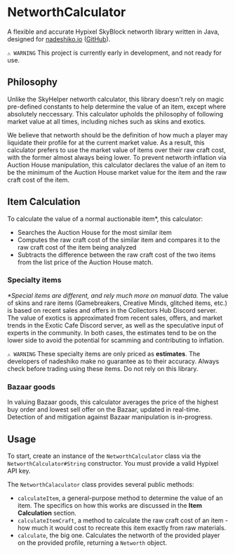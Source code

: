 # NetworthCalculator
A flexible and accurate Hypixel SkyBlock networth library written in Java, designed for [nadeshiko.io](https://nadeshiko.io) ([GitHub](https://github.com/NadeshikoStats/nadeshiko.io)).

` ⚠️ WARNING ` This project is currently early in development, and not ready for use.

## Philosophy
Unlike the SkyHelper networth calculator, this library doesn't rely on magic pre-defined constants to help determine the value of an item, except where absolutely neccessary. This calculator upholds the philosophy of following market value at all times, including niches such as skins and exotics.

We believe that networth should be the definition of how much a player may liquidate their profile for at the current market value. As a result, this calculator prefers to use the market value of items over their raw craft cost, with the former almost always being lower. To prevent networth inflation via Auction House manipulation, this calculator declares the value of an item to be the minimum of the Auction House market value for the item and the raw craft cost of the item. 

## Item Calculation
To calculate the value of a normal auctionable item*, this calculator:
 - Searches the Auction House for the most similar item
 - Computes the raw craft cost of the similar item and compares it to the raw craft cost of the item being analyzed
 - Subtracts the difference between the raw craft cost of the two items from the list price of the Auction House match.

### Specialty items
_*Special items are different, and rely much more on manual data._ The value of skins and rare items (Gamebreakers, Creative Minds, glitched items, etc.) is based on recent sales and offers in the Collectors Hub Discord server. The value of exotics is approximated from recent sales, offers, and market trends in the Exotic Cafe Discord server, as well as the speculative input of experts in the community. In both cases, the estimates tend to be on the lower side to avoid the potential for scamming and contributing to inflation. 

` ⚠️ WARNING `  These specialty items are only priced as **estimates**. The developers of nadeshiko make no guarantee as to their accuracy. Always check before trading using these items. Do not rely on this library.

### Bazaar goods
In valuing Bazaar goods, this calculator averages the price of the highest buy order and lowest sell offer on the Bazaar, updated in real-time. Detection of and mitigation against Bazaar manipulation is in-progress.

## Usage
To start, create an instance of the `NetworthCalculator` class via the `NetworthCalculator#String` constructor. You must provide a valid Hypixel API key.

The `NetworthCalaculator` class provides several public methods:
- `calculateItem`, a general-purpose method to determine the value of an item. The specifics on how this works are discussed in the **Item Calculation** section.
- `calculateItemCraft`, a method to calculate the raw craft cost of an item - how much it would cost to recreate this item exactly from raw materials.
- `calculate`, the big one. Calculates the networth of the provided player on the provided profile, returning a `Networth` object.
